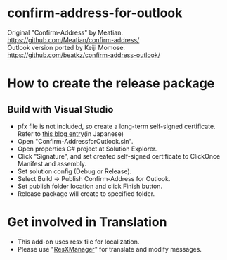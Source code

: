 ﻿# confirm-address-for-outlook #

Original "Confirm-Address" by Meatian. https://github.com/Meatian/confirm-address/  
Outlook version ported by Keiji Momose. https://github.com/beatkz/confirm-address-outlook/

# How to create the release package #

## Build with Visual Studio ##

* pfx file is not included, so create a long-term self-signed certificate. Refer to [this blog entry](https://mseeeen.msen.jp/code-signing-certificate/)(in Japanese)
* Open "Confirm-AddressforOutlook.sln".
* Open properties C# project at Solution Explorer.
* Click "Signature", and set created self-signed certificate to ClickOnce Manifest and assembly.
* Set solution config (Debug or Release).
* Select Build -> Publish Confirm-Address for Outlook.
* Set publish folder location and click Finish button.
* Release package will create to specified folder.

# Get involved in Translation #

* This add-on uses resx file for localization.
* Please use "[ResXManager](https://marketplace.visualstudio.com/items?itemName=TomEnglert.ResXManager)" for translate and modify messages.
